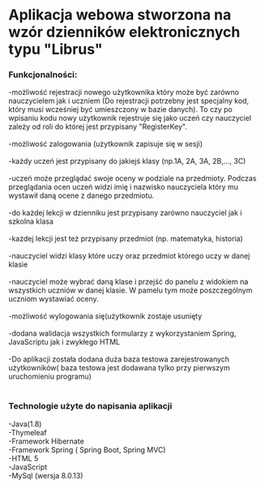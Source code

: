 # Aplikacja webowa stworzona na wzór dzienników elektronicznych typu "Librus"

### Funkcjonalności:
-możliwość rejestracji nowego użytkownika który może być zarówno nauczycielem jak i uczniem (Do rejestracji potrzebny jest specjalny kod, który musi wcześniej być umieszczony w bazie danych). To czy po wpisaniu kodu nowy użytkownik rejestruje się jako uczeń czy nauczyciel zależy od roli do której jest przypisany "RegisterKey".<br/>
<br/>
-możliwość zalogowania (użytkownik zapisuje się w sesji)<br/>
<br/>
-każdy uczeń jest przypisany do jakiejś klasy (np.1A, 2A, 3A, 2B,..., 3C)<br/>
<br/>
-uczeń może przeglądać swoje oceny w podziale na przedmioty. Podczas przeglądania ocen uczeń widzi imię i nazwisko nauczyciela który mu wystawił daną ocene z danego przedmiotu.<br/>
<br/>
-do każdej lekcji w dzienniku jest przypisany zarówno nauczyciel jak i szkolna klasa<br/>
<br/>
-każdej lekcji jest też przypisany przedmiot (np. matematyka, historia)<br/>
<br/>
-nauczyciel widzi klasy które uczy oraz przedmiot którego uczy w danej klasie<br/>
<br/>
-nauczyciel może wybrać daną klase i przejść do panelu z widokiem na wszystkich uczniów w danej klasie. W pamelu tym może poszczególnym uczniom wystawiać oceny.<br/>
<br/>
-możliwość wylogowania się(użytkownik zostaje usunięty
  <br/>
<br/>
-dodana walidacja wszystkich formularzy z wykorzystaniem  Spring, JavaScriptu jak i zwykłego HTML<br/>
<br/>
-Do aplikacji została dodana duża baza testowa zarejestrowanych użytkowników( baza testowa jest dodawana tylko przy pierwszym uruchomieniu programu) <br/>
<br/>
### Technologie użyte do napisania aplikacji
-Java(1.8) <br/>
-Thymeleaf <br/>
-Framework Hibernate<br/>
-Framework Spring ( Spring Boot, Spring MVC)<br/>
-HTML 5<br/>
-JavaScript<br/>
-MySql (wersja 8.0.13)<br/>
